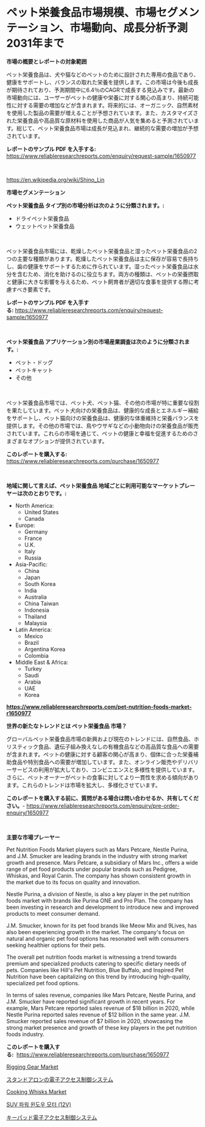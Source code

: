 <p><h1>ペット栄養食品市場規模、市場セグメンテーション、市場動向、成長分析予測2031年まで</h1></p><p><strong>市場の概要とレポートの対象範囲</strong></p>
<p><p>ペット栄養食品は、犬や猫などのペットのために設計された専用の食品であり、健康をサポートし、バランスの取れた栄養を提供します。この市場は今後も成長が期待されており、予測期間中に6.4％のCAGRで成長する見込みです。最新の市場動向には、ユーザーがペットの健康や栄養に対する関心の高まり、持続可能性に対する需要の増加などが含まれます。将来的には、オーガニック、自然素材を使用した製品の需要が増えることが予想されています。また、カスタマイズされた栄養食品や高品質な原材料を使用した商品が人気を集めると予測されています。総じて、ペット栄養食品市場は成長が見込まれ、継続的な需要の増加が予想されています。</p></p>
<p><strong>レポートのサンプル PDF を入手する:</strong> <a href="https://www.reliableresearchreports.com/enquiry/request-sample/1650977">https://www.reliableresearchreports.com/enquiry/request-sample/1650977</a></p>
<p>&nbsp;</p>
<p><a href="https://en.wikipedia.org/wiki/Shino_Lin">https://en.wikipedia.org/wiki/Shino_Lin</a></p>
<p><strong>市場セグメンテーション</strong></p>
<p><strong>ペット栄養食品 タイプ別の市場分析は次のように分類されます。:</strong></p>
<p><ul><li>ドライペット栄養食品</li><li>ウェットペット栄養食品</li></ul></p>
<p>&nbsp;</p>
<p><p>ペット栄養食品市場には、乾燥したペット栄養食品と湿ったペット栄養食品の2つの主要な種類があります。乾燥したペット栄養食品は主に保存が容易で長持ちし、歯の健康をサポートするために作られています。湿ったペット栄養食品は水分を含むため、消化を助けるのに役立ちます。両方の種類は、ペットの栄養摂取と健康に大きな影響を与えるため、ペット飼育者が適切な食事を提供する際に考慮すべき要素です。</p></p>
<p><strong>レポートのサンプル PDF を入手する:</strong>&nbsp;<a href="https://www.reliableresearchreports.com/enquiry/request-sample/1650977">https://www.reliableresearchreports.com/enquiry/request-sample/1650977</a></p>
<p>&nbsp;</p>
<p><strong> ペット栄養食品 アプリケーション別の市場産業調査は次のように分類されます。:</strong></p>
<p><ul><li>ペット・ドッグ</li><li>ペットキャット</li><li>その他</li></ul></p>
<p>&nbsp;</p>
<p><p>ペット栄養食品市場では、ペット犬、ペット猫、その他の市場が特に重要な役割を果たしています。ペット犬向けの栄養食品は、健康的な成長とエネルギー補給をサポートし、ペット猫向けの栄養食品は、健康的な体重維持と栄養バランスを提供します。その他の市場では、鳥やウサギなどの小動物向けの栄養食品が販売されています。これらの市場を通じて、ペットの健康と幸福を促進するためのさまざまなオプションが提供されています。</p></p>
<p><strong>このレポートを購入する:</strong>&nbsp; <a href="https://www.reliableresearchreports.com/purchase/1650977">https://www.reliableresearchreports.com/purchase/1650977</a></p>
<p>&nbsp;</p>
<p><strong>地域に関して言えば、ペット栄養食品 地域ごとに利用可能なマーケットプレーヤーは次のとおりです。:</strong></p>
<p><ul>
    <li>
        North America:
        <ul>
            <li>United States</li>
            <li>Canada</li>
        </ul>
    </li>
    <li>
        Europe:
        <ul>
            <li>Germany</li>
            <li>France</li>
            <li>U.K.</li>
            <li>Italy</li>
            <li>Russia</li>
        </ul>
    </li>
    <li>
        Asia-Pacific:
        <ul>
            <li>China</li>
            <li>Japan</li>
            <li>South Korea</li>
            <li>India</li>
            <li>Australia</li>
            <li>China Taiwan</li>
            <li>Indonesia</li>
            <li>Thailand</li>
            <li>Malaysia</li>
        </ul>
    </li>
    <li>
        Latin America:
        <ul>
            <li>Mexico</li>
            <li>Brazil</li>
            <li>Argentina Korea</li>
            <li>Colombia</li>
        </ul>
    </li>
    <li>
        Middle East & Africa:
        <ul>
            <li>Turkey</li>
            <li>Saudi</li>
            <li>Arabia</li>
            <li>UAE</li>
            <li>Korea</li>
        </ul>
    </li>
    </ul></p>
<p><strong><a href="https://www.reliableresearchreports.com/pet-nutrition-foods-market-r1650977">https://www.reliableresearchreports.com/pet-nutrition-foods-market-r1650977</a></strong>&nbsp;</p>
<p><strong>世界の新たなトレンドとは ペット栄養食品 市場？</strong></p>
<p><p>グローバルペット栄養食品市場の新興および現在のトレンドには、自然食品、ホリスティック食品、遺伝子組み換えなしの有機食品などの高品質な食品への需要が含まれます。ペットの健康に対する顧客の関心が高まり、個体に合った栄養補助食品や特別食品への需要が増加しています。また、オンライン販売やデリバリーサービスの利用が拡大しており、コンビニエンスと多様性を提供しています。さらに、ペットオーナーがペットの食事に対してより一貫性を求める傾向があります。これらのトレンドは市場を拡大し、多様化させています。</p></p>
<p><strong>このレポートを購入する前に、質問がある場合は問い合わせるか、共有してください。</strong>- <a href="https://www.reliableresearchreports.com/enquiry/pre-order-enquiry/1650977">https://www.reliableresearchreports.com/enquiry/pre-order-enquiry/1650977</a></p>
<p>&nbsp;</p>
<p><strong>主要な市場プレーヤー</strong></p>
<p><p>Pet Nutrition Foods Market players such as Mars Petcare, Nestle Purina, and J.M. Smucker are leading brands in the industry with strong market growth and presence. Mars Petcare, a subsidiary of Mars Inc., offers a wide range of pet food products under popular brands such as Pedigree, Whiskas, and Royal Canin. The company has shown consistent growth in the market due to its focus on quality and innovation.</p><p>Nestle Purina, a division of Nestle, is also a key player in the pet nutrition foods market with brands like Purina ONE and Pro Plan. The company has been investing in research and development to introduce new and improved products to meet consumer demand.</p><p>J.M. Smucker, known for its pet food brands like Meow Mix and 9Lives, has also been experiencing growth in the market. The company's focus on natural and organic pet food options has resonated well with consumers seeking healthier options for their pets.</p><p>The overall pet nutrition foods market is witnessing a trend towards premium and specialized products catering to specific dietary needs of pets. Companies like Hill's Pet Nutrition, Blue Buffalo, and Inspired Pet Nutrition have been capitalizing on this trend by introducing high-quality, specialized pet food options.</p><p>In terms of sales revenue, companies like Mars Petcare, Nestle Purina, and J.M. Smucker have reported significant growth in recent years. For example, Mars Petcare reported sales revenue of $18 billion in 2020, while Nestle Purina reported sales revenue of $12 billion in the same year. J.M. Smucker reported sales revenue of $7 billion in 2020, showcasing the strong market presence and growth of these key players in the pet nutrition foods industry.</p></p>
<p><strong>このレポートを購入する:</strong>&nbsp;&nbsp;<a href="https://www.reliableresearchreports.com/purchase/1650977">https://www.reliableresearchreports.com/purchase/1650977</a></p>
<p><p><a href="https://issuu.com/reportprime-2/docs/rigging-gear-market-size-2030.pptx">Rigging Gear Market</a></p><p><a href="https://github.com/VinceMarvin1/Market-Research-Report-List-1/blob/main/8533835141278.md">スタンドアロンの電子アクセス制御システム</a></p><p><a href="https://github.com/josesg55/Market-Research-Report-List-3/blob/main/cooking-whisks-market.md">Cooking Whisks Market</a></p><p><a href="https://github.com/apple8975768/Market-Research-Report-List-1/blob/main/2792329149134.md">SUV 파워 윈도우 모터 (12V)</a></p><p><a href="https://github.com/DayanaRunolfsdottir/Market-Research-Report-List-1/blob/main/3021979141279.md">キーパッド電子アクセス制御システム</a></p></p>